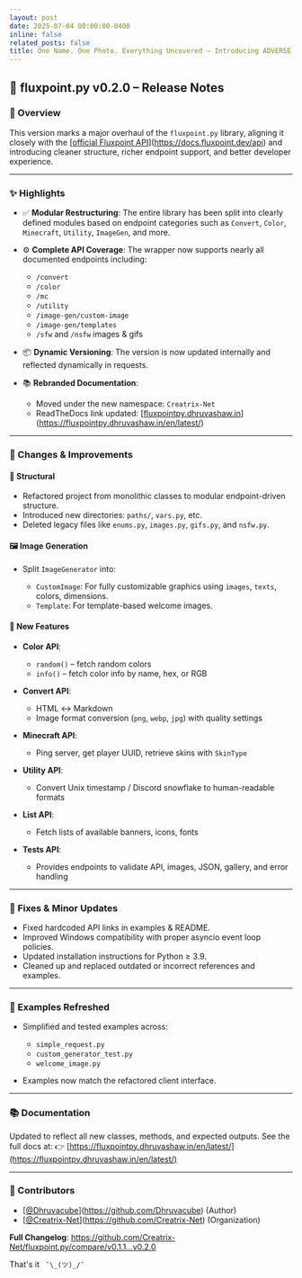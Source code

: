 ```yaml
---
layout: post
date: 2025-07-04 00:00:00-0400
inline: false
related_posts: false
title: One Name. One Photo. Everything Uncovered — Introducing ADVERSE
---
```


## 🔖 fluxpoint.py v0.2.0 – Release Notes

### 🚀 Overview

This version marks a major overhaul of the `fluxpoint.py` library, aligning it closely with the [[official Fluxpoint API](https://docs.fluxpoint.dev/api)](https://docs.fluxpoint.dev/api) and introducing cleaner structure, richer endpoint support, and better developer experience.

---

### ✨ Highlights

* ✅ **Modular Restructuring**: The entire library has been split into clearly defined modules based on endpoint categories such as `Convert`, `Color`, `Minecraft`, `Utility`, `ImageGen`, and more.
* ⚙️ **Complete API Coverage**: The wrapper now supports nearly all documented endpoints including:

  * `/convert`
  * `/color`
  * `/mc`
  * `/utility`
  * `/image-gen/custom-image`
  * `/image-gen/templates`
  * `/sfw` and `/nsfw` images & gifs
* 📦 **Dynamic Versioning**: The version is now updated internally and reflected dynamically in requests.
* 📚 **Rebranded Documentation**:

  * Moved under the new namespace: `Creatrix-Net`
  * ReadTheDocs link updated: [[fluxpointpy.dhruvashaw.in](https://fluxpointpy.dhruvashaw.in/en/latest/)](https://fluxpointpy.dhruvashaw.in/en/latest/)

---

### 🔧 Changes & Improvements

#### 🧱 Structural

* Refactored project from monolithic classes to modular endpoint-driven structure.
* Introduced new directories: `paths/`, `vars.py`, etc.
* Deleted legacy files like `enums.py`, `images.py`, `gifs.py`, and `nsfw.py`.

#### 🖼️ Image Generation

* Split `ImageGenerator` into:

  * `CustomImage`: For fully customizable graphics using `images`, `texts`, colors, dimensions.
  * `Template`: For template-based welcome images.

#### 🌈 New Features

* **Color API**:

  * `random()` – fetch random colors
  * `info()` – fetch color info by name, hex, or RGB

* **Convert API**:

  * HTML ↔ Markdown
  * Image format conversion (`png`, `webp`, `jpg`) with quality settings

* **Minecraft API**:

  * Ping server, get player UUID, retrieve skins with `SkinType`

* **Utility API**:

  * Convert Unix timestamp / Discord snowflake to human-readable formats

* **List API**:

  * Fetch lists of available banners, icons, fonts

* **Tests API**:

  * Provides endpoints to validate API, images, JSON, gallery, and error handling

---

### 🐛 Fixes & Minor Updates

* Fixed hardcoded API links in examples & README.
* Improved Windows compatibility with proper asyncio event loop policies.
* Updated installation instructions for Python ≥ 3.9.
* Cleaned up and replaced outdated or incorrect references and examples.

---

### 🧪 Examples Refreshed

* Simplified and tested examples across:

  * `simple_request.py`
  * `custom_generator_test.py`
  * `welcome_image.py`
* Examples now match the refactored client interface.

---

### 📚 Documentation

Updated to reflect all new classes, methods, and expected outputs. See the full docs at:
👉 [https://fluxpointpy.dhruvashaw.in/en/latest/](https://fluxpointpy.dhruvashaw.in/en/latest/)

---

### 👥 Contributors

* [[@Dhruvacube](https://github.com/Dhruvacube)](https://github.com/Dhruvacube) (Author)
* [[@Creatrix-Net](https://github.com/Creatrix-Net)](https://github.com/Creatrix-Net) (Organization)

**Full Changelog**: https://github.com/Creatrix-Net/fluxpoint.py/compare/v0.1.1...v0.2.0


That's it `` ¯\_(ツ)_/¯``

